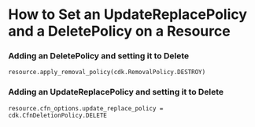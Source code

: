 # How to Set an UpdateReplacePolicy and a DeletePolicy on a Resource

### Adding an DeletePolicy and setting it to Delete
```
resource.apply_removal_policy(cdk.RemovalPolicy.DESTROY)
```

### Adding an UpdateReplacePolicy and setting it to Delete
```
resource.cfn_options.update_replace_policy = cdk.CfnDeletionPolicy.DELETE
```